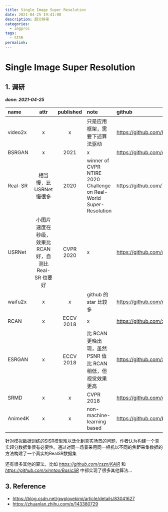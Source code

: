 ```yaml
---
title: Single Image Super Resolution
date: 2021-04-25 19:41:00
description: 超分辨率
categories: 
  - imgproc
tags: 
  - SISR
permalink:
---
```

# Single Image Super Resolution
## 1. 调研
***done: 2021-04-25***

name | attr | published | note | github
 :- | :-: | :-: | :-- | :--
video2x | x | x | 只是应用框架，需要下述算法驱动 | https://github.com/k4yt3x/video2x 
BSRGAN | x | 2021 | x | https://github.com/cszn/BSRGAN
Real-SR | 相当慢，比USRNet慢很多 | 2020 | winner of CVPR NTIRE 2020 Challenge on Real-World Super-Resolution | https://github.com/Tencent/Real-SR
USRNet | 小图片速度在秒级，效果比 RCAN 好，自测比 Real-SR 也要好 | CVPR 2020 | x | https://github.com/cszn/USRNet
waifu2x | x | x | github 的 star 比较多 | https://github.com/nagadomi/waifu2x/
RCAN | x | ECCV 2018 | x | https://github.com/xinntao/BasicSR
ESRGAN | x | ECCV 2018 | 比 RCAN 更晚出现，虽然 PSNR 值比 RCAN 稍低，但视觉效果更高 | https://github.com/xinntao/ESRGAN
SRMD | x | x | CVPR 2018 | https://github.com/cszn/KAIR
Anime4K | x | x |non-machine-learning based | https://github.com/bloc97/Anime4K

针对模拟数据训练的SISR模型难以泛化到真实场景的问题，作者认为构建一个真实超分数据集很有必要性。通过对同一场景采用同一相机以不同的焦距采集数据的方法构建了一个真实的RealSR数据集

还有很多其他的算法，比如 *https://github.com/cszn/KAIR* 和 *https://github.com/xinntao/BasicSR* 中都实现了很多其他算法...


## 3. Reference
- https://blog.csdn.net/gwplovekimi/article/details/83041627
- https://zhuanlan.zhihu.com/p/143380729
